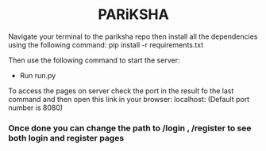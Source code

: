 <p> <h1 align="center">PARiKSHA</h1></p>
Navigate your terminal to the pariksha repo then install all the dependencies using the following command:
    pip install -r requirements.txt

Then use the following command to start the server:
* Run run.py

To access the pages on server check the port in the result fo the last command and then open this link in your browser:
    localhost:<port-number>
(Default port number is 8080)

 <h3 align="left">Once done you can change the path to /login , /register to see both login and register pages</h3>
 